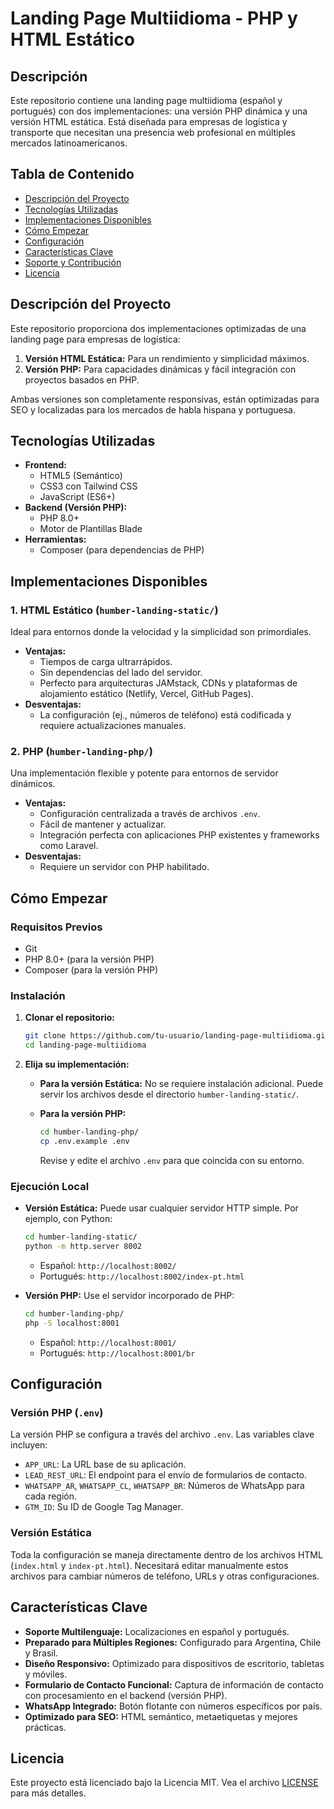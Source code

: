 # Landing Page Multiidioma - PHP y HTML Estático

## Descripción

Este repositorio contiene una landing page multiidioma (español y portugués) con dos implementaciones: una versión PHP dinámica y una versión HTML estática. Está diseñada para empresas de logística y transporte que necesitan una presencia web profesional en múltiples mercados latinoamericanos.

## Tabla de Contenido

- [Descripción del Proyecto](#descripción-del-proyecto)
- [Tecnologías Utilizadas](#tecnologías-utilizadas)
- [Implementaciones Disponibles](#implementaciones-disponibles)
- [Cómo Empezar](#cómo-empezar)
- [Configuración](#configuración)
- [Características Clave](#características-clave)
- [Soporte y Contribución](#soporte-y-contribución)
- [Licencia](#licencia)

## Descripción del Proyecto

Este repositorio proporciona dos implementaciones optimizadas de una landing page para empresas de logística:

1.  **Versión HTML Estática:** Para un rendimiento y simplicidad máximos.
2.  **Versión PHP:** Para capacidades dinámicas y fácil integración con proyectos basados en PHP.

Ambas versiones son completamente responsivas, están optimizadas para SEO y localizadas para los mercados de habla hispana y portuguesa.

## Tecnologías Utilizadas

- **Frontend:**
    - HTML5 (Semántico)
    - CSS3 con Tailwind CSS
    - JavaScript (ES6+)
- **Backend (Versión PHP):**
    - PHP 8.0+
    - Motor de Plantillas Blade
- **Herramientas:**
    - Composer (para dependencias de PHP)

## Implementaciones Disponibles

### 1. HTML Estático (`humber-landing-static/`)

Ideal para entornos donde la velocidad y la simplicidad son primordiales.

- **Ventajas:**
    - Tiempos de carga ultrarrápidos.
    - Sin dependencias del lado del servidor.
    - Perfecto para arquitecturas JAMstack, CDNs y plataformas de alojamiento estático (Netlify, Vercel, GitHub Pages).
- **Desventajas:**
    - La configuración (ej., números de teléfono) está codificada y requiere actualizaciones manuales.

### 2. PHP (`humber-landing-php/`)

Una implementación flexible y potente para entornos de servidor dinámicos.

- **Ventajas:**
    - Configuración centralizada a través de archivos `.env`.
    - Fácil de mantener y actualizar.
    - Integración perfecta con aplicaciones PHP existentes y frameworks como Laravel.
- **Desventajas:**
    - Requiere un servidor con PHP habilitado.

## Cómo Empezar

### Requisitos Previos

- Git
- PHP 8.0+ (para la versión PHP)
- Composer (para la versión PHP)

### Instalación

1.  **Clonar el repositorio:**
    ```bash
    git clone https://github.com/tu-usuario/landing-page-multiidioma.git
    cd landing-page-multiidioma
    ```

2.  **Elija su implementación:**

    - **Para la versión Estática:**
      No se requiere instalación adicional. Puede servir los archivos desde el directorio `humber-landing-static/`.

    - **Para la versión PHP:**
      ```bash
      cd humber-landing-php/
      cp .env.example .env
      ```
      Revise y edite el archivo `.env` para que coincida con su entorno.

### Ejecución Local

- **Versión Estática:**
  Puede usar cualquier servidor HTTP simple. Por ejemplo, con Python:
  ```bash
  cd humber-landing-static/
  python -m http.server 8002
  ```
  - Español: `http://localhost:8002/`
  - Portugués: `http://localhost:8002/index-pt.html`

- **Versión PHP:**
  Use el servidor incorporado de PHP:
  ```bash
  cd humber-landing-php/
  php -S localhost:8001
  ```
  - Español: `http://localhost:8001/`
  - Portugués: `http://localhost:8001/br`

## Configuración

### Versión PHP (`.env`)

La versión PHP se configura a través del archivo `.env`. Las variables clave incluyen:

- `APP_URL`: La URL base de su aplicación.
- `LEAD_REST_URL`: El endpoint para el envío de formularios de contacto.
- `WHATSAPP_AR`, `WHATSAPP_CL`, `WHATSAPP_BR`: Números de WhatsApp para cada región.
- `GTM_ID`: Su ID de Google Tag Manager.

### Versión Estática

Toda la configuración se maneja directamente dentro de los archivos HTML (`index.html` y `index-pt.html`). Necesitará editar manualmente estos archivos para cambiar números de teléfono, URLs y otras configuraciones.

## Características Clave

- **Soporte Multilenguaje:** Localizaciones en español y portugués.
- **Preparado para Múltiples Regiones:** Configurado para Argentina, Chile y Brasil.
- **Diseño Responsivo:** Optimizado para dispositivos de escritorio, tabletas y móviles.
- **Formulario de Contacto Funcional:** Captura de información de contacto con procesamiento en el backend (versión PHP).
- **WhatsApp Integrado:** Botón flotante con números específicos por país.
- **Optimizado para SEO:** HTML semántico, metaetiquetas y mejores prácticas.


## Licencia

Este proyecto está licenciado bajo la Licencia MIT. Vea el archivo [LICENSE](LICENSE) para más detalles.